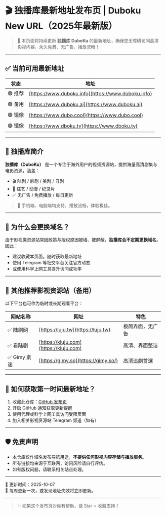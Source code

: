 # 🎬 独播库最新地址发布页 | Duboku New URL（2025年最新版）

> 🚀 本页面将持续更新 **独播库 DuboKu** 的最新地址，确保您无障碍访问高清影视内容，永久免费、无广告、播放流畅！

---

## ✅ 当前可用最新地址

| 状态 | 地址 |
|------|------|
| 🟢 推荐 | [https://www.duboku.info](https://www.duboku.info) |
| 🟢 备用 | [https://www.duboku.ai](https://www.duboku.ai) |
| 🟢 镜像 | [https://www.dubo.cool](https://www.dubo.cool) |
| 🟢 镜像 | [https://www.dboku.tv](https://www.dboku.tv) |


---

## 🎥 独播库简介

**独播库（DuboKu）** 是一个专注于海外用户的视频资源站，提供海量高清剧集与电影资源，涵盖：

- 🎬 陆剧 / 韩剧 / 美剧 / 日剧
- 🌟 综艺 / 动漫 / 纪录片
- ✅ 无广告 / 免费播放 / 每日更新

> 📱 手机端、电脑端均支持，播放流畅，体验极佳。

---

## 🚧 为什么会更换域名？

由于影视类资源站常因政策与版权原因被墙、被屏蔽，**独播库会不定期更换域名**。因此：

- 建议收藏本页面，随时获取最新地址
- 使用 Telegram 等社交平台关注官方动态
- 或使用科学上网工具提升访问成功率

---

## 🔗 其他推荐影视资源站（备用）

以下平台也可作为临时或长期观看平台：

| 网站名称 | 网址 | 特色 |
|----------|------|------|
| ✅ 陆剧网 | [https://luju.tw](https://luju.tw) | 极简界面，无广告 |
| ✅ 看陆剧 | [https://kluju.com](https://kluju.com) | 高清、界面整洁 |
| ✅ Gimy 劇迷 | [https://gimy.so](https://gimy.so/) | 高清追劇首選 |

---

## 📌 如何获取第一时间最新地址？

1. 收藏此仓库：[GitHub 发布页](https://github.com/yourusername/duboku-latest)
2. 开启 GitHub 通知获取更新提醒
3. 使用代理或科学上网工具访问受限页面
4. 加入相关影视资源站 Telegram 频道（如有）

---

## 🛡️ 免责声明

- 本仓库仅作域名发布导航用途，**不提供任何影视内容存储与播放服务**。
- 所有链接均来源于互联网，访问风险请自行评估。
- 如有版权问题，请联系相关站点处理。

---

📅 更新时间：2025-10-07  
🔁 每周更新一次，或发现地址失效将立即更新。

---

> ✨ 如果这个发布页对你有帮助，请 Star ⭐ 收藏支持！

